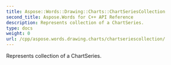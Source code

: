 ```yaml
---
title: Aspose::Words::Drawing::Charts::ChartSeriesCollection
second_title: Aspose.Words for C++ API Reference
description: Represents collection of a ChartSeries. 
type: docs
weight: 0
url: /cpp/aspose.words.drawing.charts/chartseriescollection/
---
```


Represents collection of a ChartSeries. 

